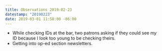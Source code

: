 ```yaml
---
title: Observations 2019-02-23
datestamp: "20190223"
date: 2019-03-01 11:58:00 -06:00
---
```


- While checking IDs at the bar, two patrons asking if they could see *my* ID because I look too young to be checking theirs.
- Getting into op-ed section newsletters.
